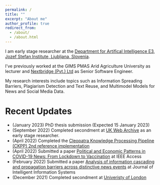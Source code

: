 ```yaml
---
permalink: /
title: ""
excerpt: "About me"
author_profile: true
redirect_from: 
  - /about/
  - /about.html
---
```


I am early stage researcher at the [Department for Artifical Intelligence E3, Jozef Stefan Institute, Ljubljana, Slovenia](https://ailab.ijs.si/).

I've previously worked at the GIMS PMAS Arid Agriculture University as lecturer and [Nextbridge (Pvt.) Ltd](https://nextbridge.com) as Senior Software Engineer.

My research interests include topics such as  Information Spreading Barriers, Plagiarism Detection and Text Reuse, and Multimodel Models for News and Social Media Data.

Recent Updates
======
- (January 2023) PhD thesis submission (Expected 15 January 2023)
- (September 2022) Completed secondment at [UK Web Archive](https://www.webarchive.org.uk/en/ukwa/) as an early stage researcher.
- (April 2022) Completed the [Cleopatra Knowledge Processing Pipeline (CKPP) 2nd reference implementation](http://web.archive.org/web/20220419093637/http://cleopatra.ijs.si/ckpp/)
- (April 2022) Submitted a paper [Political and Economic Patterns in COVID-19 News: From Lockdown to Vaccination](https://ieeexplore.ieee.org/document/9749092) at IEEE Access
- (February 2022) Submitted a paper [Analysis of information cascading and propagation barriers across distinctive news events](https://link.springer.com/article/10.1007/s10844-021-00654-9) at Journal of Intelligent Information Systems
- (December 2021) Completed secondment at [Univeristy of London](https://www.london.ac.uk/)
